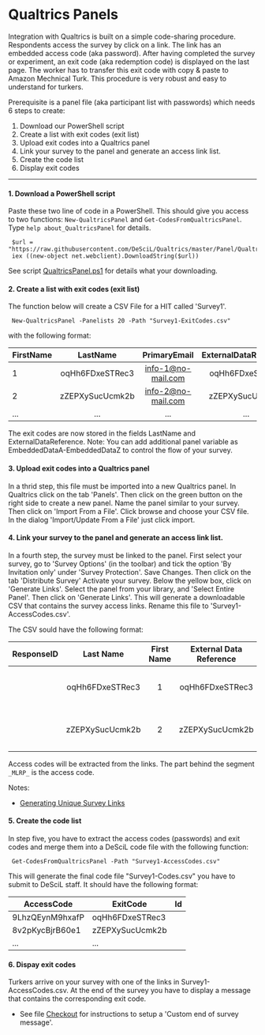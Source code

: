 # Qualtrics Panels

Integration with Qualtrics is built on a simple code-sharing procedure. Respondents access the survey by click on a link. The link has an embedded access code (aka password). After having completed the survey or experiment, an exit code (aka redemption code) is displayed on the last page. The worker has to transfer this exit code with copy & paste to Amazon Mechnical Turk. This procedure is very robust and easy to understand for turkers.

Prerequisite is a panel file (aka participant list with passwords) which needs 6 steps to create:

1. Download our PowerShell script 
2. Create a list with exit codes (exit list)
3. Upload exit codes into a Qualtrics panel
4. Link your survey to the panel and generate an access link list.
5. Create the code list 
6. Display exit codes

---

#### 1. Download a PowerShell script

Paste these two line of code in a PowerShell. This should give you access to 
two functions:  `New-QualtricsPanel` and `Get-CodesFromQualtricsPanel`. 
Type `help about_QualtricsPanel` for details.
    
     $url = "https://raw.githubusercontent.com/DeSciL/Qualtrics/master/Panel/QualtricsPanel.ps1"
     iex ((new-object net.webclient).DownloadString($url))
     
See script [QualtricsPanel.ps1](QualtricsPanel.ps1) for details what your downloading.

#### 2. Create a list with exit codes (exit list)

The function below will create a CSV File for a HIT called 'Survey1'.

     New-QualtricsPanel -Panelists 20 -Path "Survey1-ExitCodes.csv"

with the following format:

| FirstName  | LastName        | PrimaryEmail        | ExternalDataReference | ... |
|----------- |:---------------:|:-------------------:|:---------------------:| ---:|
| 1          | oqHh6FDxeSTRec3 | info-1@no-mail.com  | oqHh6FDxeSTRec3       | ... |
| 2          | zZEPXySucUcmk2b | info-2@no-mail.com  | zZEPXySucUcmk2b       | ... |
| ...        | ...             | ...                 | ...                   | ... |

The exit codes are now stored in the fields LastName and ExternalDataReference.
Note: You can add additional panel variable as EmbeddedDataA-EmbeddedDataZ to control 
the flow of your survey. 

#### 3. Upload exit codes into a Qualtrics panel

In a thrid step, this file must be imported into a new Qualtrics panel. 
In Qualtrics click on the tab 'Panels'. Then click on the green button on the
right side to create a new panel. Name the panel similar to your survey.
Then click on 'Import From a File'. Click browse and choose your CSV file. 
In the dialog 'Import/Update From a File' just click import.

#### 4. Link your survey to the panel and generate an access link list.

In a fourth step, the survey must be linked to the panel. First select 
your survey, go to 'Survey Options' (in the toolbar) and tick the option 
'By Invitation only' under 'Survey Protection'. Save Changes. Then click
on the tab 'Distribute Survey' Activate your survey. Below the yellow box, 
click on 'Generate Links'. Select the panel from your library, and 'Select 
Entire Panel'. Then click on 'Generate Links'. This will generate a 
downloadable CSV that contains the survey access links. Rename this file
to 'Survey1-AccessCodes.csv'.

The CSV sould have the following format:

|ResponseID|Last Name      | First Name |External Data Reference| Email            | Status           | End Date |Link                                                                                        |
|----------|:-------------:|:----------:|:---------------------:|:----------------:|:----------------:|:--------:|-------------------------------------------------------------------------------------------:|
|          |oqHh6FDxeSTRec3| 1          | oqHh6FDxeSTRec3       |info-1@no-mail.com|Email not sent yet|          | https://qualtrics.com/SE?Q_DL=d5U5xtya6O4qRsx_bJCd470RvVdYdtq_MLRP_9LhzQEynM9hxafP&Q_CHL=gl|
|          |zZEPXySucUcmk2b| 2          | zZEPXySucUcmk2b       |info-2@no-mail.com|Email not sent yet|          | https://qualtrics.com/SE?Q_DL=d5U5xtya6O4qRsx_bJCd470RvVdYdtq_MLRP_8v2pKycBjrB60e1&Q_CHL=gl|

Access codes will be extracted from the links. The part behind the segment `_MLRP_` is the access code.

Notes:
- [Generating Unique Survey Links](http://www.qualtrics.com/university/researchsuite/distributing/more-distribution-methods/generating-unique-survey-links/)

#### 5. Create the code list

In step five, you have to extract the access codes (passwords) and exit 
codes and merge them into a DeSciL code file with the following function:

     Get-CodesFromQualtricsPanel -Path "Survey1-AccessCodes.csv"

This will generate the final code file "Survey1-Codes.csv" you have to submit to DeSciL staff.
It should have the following format:

|AccessCode      | ExitCode        | Id |
|----------------|-----------------|----|
|9LhzQEynM9hxafP | oqHh6FDxeSTRec3 |    |
|8v2pKycBjrB60e1 | zZEPXySucUcmk2b |    |
|...             | ...             |    |

#### 6. Dispay exit codes

Turkers arrive on your survey with one of the links in Survey1-AccessCodes.csv. At the end of 
the survey you have to display a message that contains the corresponding exit code.

- See file [Checkout](Checkout.md) for instructions to setup a 'Custom end of survey message'.